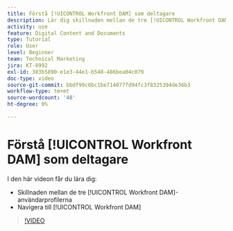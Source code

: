 ```yaml
---
title: Förstå [!UICONTROL Workfront DAM] som deltagare
description: Lär dig skillnaden mellan de tre [!UICONTROL Workfront DAM]-användarprofilerna och hur du navigerar i [!UICONTROL Workfront DAM].
activity: use
feature: Digital Content and Documents
type: Tutorial
role: User
level: Beginner
team: Technical Marketing
jira: KT-8992
exl-id: 383b5890-e1e3-44e1-b548-486bea04c079
doc-type: video
source-git-commit: bbdf99c6bc1be714077fd94fc3f8325394de36b3
workflow-type: tm+mt
source-wordcount: '48'
ht-degree: 0%

---
```


# Förstå [!UICONTROL Workfront DAM] som deltagare

I den här videon får du lära dig:

* Skillnaden mellan de tre [!UICONTROL Workfront DAM]-användarprofilerna
* Navigera till [!UICONTROL Workfront DAM]

>[!VIDEO](https://video.tv.adobe.com/v/335252/?quality=12&learn=on&enablevpops=1)
